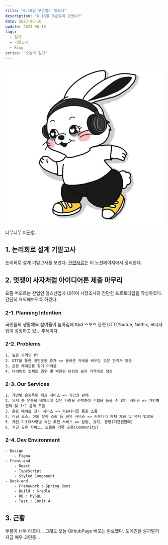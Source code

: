 ```yaml
---
title: "6.16일 무슨일이 있었나"
description: "6.16일 무슨일이 있었나?"
date: 2023-06-16
update: 2023-06-16
tags:
  - 일기
  - 기말고사
  - Blog
series: "오늘의 일기"
---
```


![오늘 상태](dev-jeans.png)

너무너무 피곤함.

## 1. 논리회로 설계 기말고사

논리회로 설계 기말고사를 보았다.
<span style="color:red; ">[관련자료](https://sleepy-rosehip-c39.notion.site/f3c1e3eac8e64f1688c718a67b93004b?pvs=4)</span>는 이 노션페이지에서 정리한다.

## 2. 멋쟁이 사자처럼 아이디어톤 제출 마무리

요즘 떠오르는 산업인 헬스산업에 대하여 시장조사와 간단한 프로토타입을 작성하였다. 간단히 요약해보도록 하겠다.

### 2-1. Planning Intention

국민들의 생활체육 참여율이 높아짐에 따라 스포츠 관련 OTT(Youtue, Netflix, etc)사업이 성장하고 있는 추세이다.

### 2-2. Problems

    1. 높은 가격의 PT
    2. OTT를 통한 개인운동 증가 => 올바른 자세를 배우는 것은 한계가 있음
    3. 운동 메이트를 찾기 어려움
    4. 다이어트 업체의 경우 몇 백만원 단위의 높은 가격대로 형성

### 2-3. Our Services

    1. 개인별 운동루틴 제공 서비스 => 기간권 판매
    2. 유저 중 운동을 배워보고 싶은 사람을 선택하여 수업을 들을 수 있는 서비스 => 개인별 컨택 및 1:1 금액 조율
    3. 운동 메이트 찾기 서비스 => 커뮤니티를 통한 소통
    4. 러닝 코스, 야외 운동 스팟 등 공유 서비스 => 커뮤니티 자체 제공 및 유저 업로드
    5. 개인 기초대사량별 식단 추천 서비스 => 감량, 유지, 증량(기간권판매)
    6. 식단 공유 서비스, 오운완 기록 공유(Community)

### 2-4. Dev Environment

    - Design
        - Figma
    - Front-end
        - React
        - TypeScript
        - Styled Component
    - Back-end
        - Framework : Spring Boot
        - Build : Gradle
        - DB : MySQL
        - Test : JUnit 4

## 3. 근황

무릎이 너무 아프다... 그래도 오늘 GithubPage 배포는 완료했다. 도메인을 살까말까 지금 매우 고민중...
